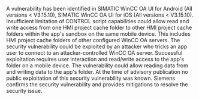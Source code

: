 A vulnerability has been identified in SIMATIC WinCC OA UI for Android (All versions < V3.15.10), SIMATIC WinCC OA UI for iOS (All versions < V3.15.10). Insufficient limitation of CONTROL script capabilities could allow read and write access from one HMI project cache folder to other HMI project cache folders within the app's sandbox on the same mobile device. This includes HMI project cache folders of other configured WinCC OA servers. The security vulnerability could be exploited by an attacker who tricks an app user to connect to an attacker-controlled WinCC OA server. Successful exploitation requires user interaction and read/write access to the app's folder on a mobile device. The vulnerability could allow reading data from and writing data to the app's folder. At the time of advisory publication no public exploitation of this security vulnerability was known. Siemens confirms the security vulnerability and provides mitigations to resolve the security issue.